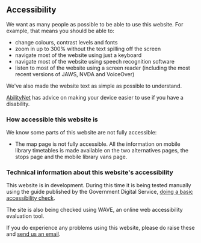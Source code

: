 ## Accessibility

We want as many people as possible to be able to use this website. For example, that means you should be able to:

- change colours, contrast levels and fonts
- zoom in up to 300% without the text spilling off the screen
- navigate most of the website using just a keyboard
- navigate most of the website using speech recognition software
- listen to most of the website using a screen reader (including the most recent versions of JAWS, NVDA and VoiceOver)

We've also made the website text as simple as possible to understand.

[AbilityNet](https://mcmw.abilitynet.org.uk/) has advice on making your device easier to use if you have a disability.

### How accessible this website is

We know some parts of this website are not fully accessible:

- The map page is not fully accessible. All the information on mobile library timetables is made available on the two alternatives pages, the stops page and the mobile library vans page.

### Technical information about this website's accessibility

This website is in development. During this time it is being tested manually using the guide published by the Government Digital Service, [doing a basic accessibility check](https://www.gov.uk/government/publications/doing-a-basic-accessibility-check-if-you-cant-do-a-detailed-one/doing-a-basic-accessibility-check-if-you-cant-do-a-detailed-one).

The site is also being checked using WAVE, an online web accessibility evaluation tool.

If you do experience any problems using this website, please do raise these and [send us an email](mailto:info@librarieshacked.org).
